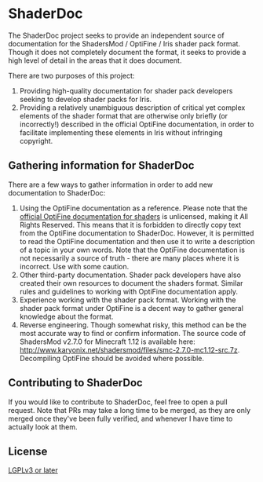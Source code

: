 # ShaderDoc

The ShaderDoc project seeks to provide an independent source of documentation for the ShadersMod / OptiFine / Iris shader pack format. Though it does not completely document the format, it seeks to provide a high level of detail in the areas that it does document.

There are two purposes of this project:

1. Providing high-quality documentation for shader pack developers seeking to develop shader packs for Iris.
2. Providing a relatively unambiguous description of critical yet complex elements of the shader format that are otherwise only briefly (or incorrectly!) described in the official OptiFine documentation, in order to facilitate implementing these elements in Iris without infringing copyright.

## Gathering information for ShaderDoc

There are a few ways to gather information in order to add new documentation to ShaderDoc:

1. Using the OptiFine documentation as a reference. Please note that the [official OptiFine documentation for shaders](https://github.com/sp614x/optifine/blob/master/OptiFineDoc/doc/shaders.txt) is unlicensed, making it All Rights Reserved. This means that it is forbidden to directly copy text from the OptiFine documentation to ShaderDoc. However, it is permitted to read the OptiFine documentation and then use it to write a description of a topic in your own words. Note that the OptiFine documentation is not necessarily a source of truth - there are many places where it is incorrect. Use with some caution.
2. Other third-party documentation. Shader pack developers have also created their own resources to document the shaders format. Similar rules and guidelines to working with OptiFine documentation apply.
3. Experience working with the shader pack format. Working with the shader pack format under OptiFine is a decent way to gather general knowledge about the format.
4. Reverse engineering. Though somewhat risky, this method can be the most accurate way to find or confirm information. The source code of ShadersMod v2.7.0 for Minecraft 1.12 is available here: http://www.karyonix.net/shadersmod/files/smc-2.7.0-mc1.12-src.7z. Decompiling OptiFine should be avoided where possible.

## Contributing to ShaderDoc

If you would like to contribute to ShaderDoc, feel free to open a pull request. Note that PRs may take a long time to be merged, as they are only merged once they've been fully verified, and whenever I have time to actually look at them.

## License

[LGPLv3 or later](LICENSE)
